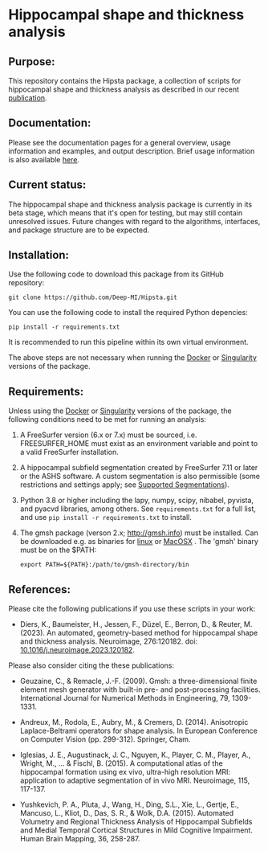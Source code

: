# Hippocampal shape and thickness analysis 


## Purpose:

This repository contains the Hipsta package, a collection of scripts for 
hippocampal shape and thickness analysis as described in our recent [publication](https://doi.org/10.1016/j.neuroimage.2023.120182).


## Documentation:

Please see the documentation pages for a general overview, usage information and 
examples, and output description. Brief usage information is also available [here](hipsta/doc/DOCUMENTATION.md).


## Current status:

The hippocampal shape and thickness analysis package is currently in its beta 
stage, which means that it's open for testing, but may still contain unresolved 
issues. Future changes with regard to the algorithms, interfaces, and package 
structure are to be expected.


## Installation:

Use the following code to download this package from its GitHub repository:

`git clone https://github.com/Deep-MI/Hipsta.git`

You can use the following code to install the required Python depencies:

`pip install -r requirements.txt`

It is recommended to run this pipeline within its own virtual environment.

The above steps are not necessary when running the [Docker](docker/Docker.md) or
[Singularity](singularity/Singularity.md) versions of the package.


## Requirements:

Unless using the [Docker](docker/Docker.md) or [Singularity](singularity/Singularity.md) 
versions of the package, the following conditions need to be met for running an
analysis:

1. A FreeSurfer version (6.x or 7.x) must be sourced, i.e. FREESURFER_HOME must
exist as an environment variable and point to a valid FreeSurfer installation.

2. A hippocampal subfield segmentation created by FreeSurfer 7.11 or later
or the ASHS software. A custom segmentation is also permissible (some restrictions
and settings apply; see [Supported Segmentations](https://github.com/Deep-MI/Hipsta#supported-segmentations)).

3. Python 3.8 or higher including the lapy, numpy, scipy, nibabel, pyvista, and
pyacvd libraries, among others. See `requirements.txt` for a full list, and use
`pip install -r requirements.txt` to install.

4. The gmsh package (verson 2.x; http://gmsh.info) must be installed. Can be
downloaded e.g. as binaries for [linux](https://gmsh.info/bin/Linux/gmsh-2.16.0-Linux64.tgz) or
[MacOSX](https://gmsh.info/bin/MacOSX/gmsh-2.16.0-MacOSX.dmg) . The 'gmsh' binary must 
be on the $PATH:

    `export PATH=${PATH}:/path/to/gmsh-directory/bin`


## References:

Please cite the following publications if you use these scripts in your work:

- Diers, K., Baumeister, H., Jessen, F., Düzel, E., Berron, D., & Reuter, M. (2023). An automated, geometry-based method for hippocampal shape and thickness analysis. Neuroimage, 276:120182. doi: [10.1016/j.neuroimage.2023.120182](https://doi.org/10.1016/j.neuroimage.2023.120182).

Please also consider citing the these publications:

- Geuzaine, C., & Remacle, J.-F. (2009). Gmsh: a three-dimensional finite element mesh generator with built-in pre- and post-processing facilities. International Journal for Numerical Methods in Engineering, 79, 1309-1331.

- Andreux, M., Rodola, E., Aubry, M., & Cremers, D. (2014). Anisotropic Laplace-Beltrami operators for shape analysis. In European Conference on Computer Vision (pp. 299-312). Springer, Cham.

- Iglesias, J. E., Augustinack, J. C., Nguyen, K., Player, C. M., Player, A., Wright, M., ... & Fischl, B. (2015). A computational atlas of the hippocampal formation using ex vivo, ultra-high resolution MRI: application to adaptive segmentation of in vivo MRI. Neuroimage, 115, 117-137.

- Yushkevich, P. A., Pluta, J., Wang, H., Ding, S.L., Xie, L., Gertje, E., Mancuso, L., Kliot, D., Das, S. R., & Wolk, D.A. (2015). Automated Volumetry and Regional Thickness Analysis of Hippocampal Subfields and Medial Temporal Cortical Structures in Mild Cognitive Impairment. Human Brain Mapping, 36, 258-287.
